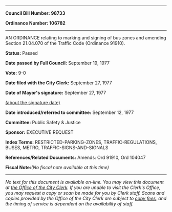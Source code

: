 

********

**Council Bill Number: 98733**
   
**Ordinance Number: 106782**
********

 AN ORDINANCE relating to marking and signing of bus zones and amending Section 21.04.070 of the Traffic Code (Ordinance 91910).

**Status:** Passed
   
**Date passed by Full Council:** September 19, 1977
   
**Vote:** 9-0
   
**Date filed with the City Clerk:** September 27, 1977
   
**Date of Mayor's signature:** September 27, 1977
   
[(about the signature date)](/~public/approvaldate.htm)
   
   
   
**Date introduced/referred to committee:** September 12, 1977
   
**Committee:** Public Safety & Justice
   
**Sponsor:** EXECUTIVE REQUEST
   
   
**Index Terms:** RESTRICTED-PARKING-ZONES, TRAFFIC-REGULATIONS, BUSES, METRO, TRAFFIC-SIGNS-AND-SIGNALS

**References/Related Documents:** Amends: Ord 91910, Ord 104047

**Fiscal Note:**_(No fiscal note available at this time)_
********

_No text for this document is available on-line. You may view this document at [the Office of the City Clerk](http://www.seattle.gov/leg/clerk/contactUs.htm). If you are unable to visit the Clerk's Office, you may request a copy or scan be made for you by Clerk staff. Scans and copies provided by the Office of the City Clerk are subject to [copy fees](http://clerk.seattle.gov/~public/clerkfees.htm), and the timing of service is dependent on the availability of staff._

